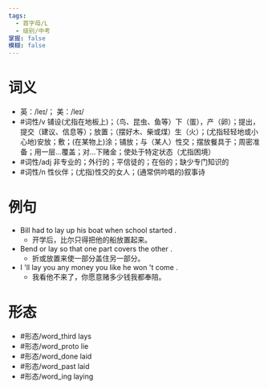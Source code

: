 ```yaml
---
tags:
  - 首字母/L
  - 级别/中考
掌握: false
模糊: false
---
```

# 词义
- 英：/leɪ/； 美：/leɪ/
- #词性/v  铺设(尤指在地板上)；（鸟、昆虫、鱼等）下（蛋），产（卵）；提出，提交（建议、信息等）；放置；（摆好木、柴或煤）生（火）；(尤指轻轻地或小心地)安放；敷；(在某物上)涂；铺放；与（某人）性交；摆放餐具于；周密准备；用一层…覆盖；对…下赌金；使处于特定状态（尤指困境）
- #词性/adj  非专业的；外行的；平信徒的；在俗的；缺少专门知识的
- #词性/n  性伙伴；(尤指)性交的女人；(通常供吟唱的)叙事诗
# 例句
- Bill had to lay up his boat when school started .
	- 开学后，比尔只得把他的船放置起来。
- Bend or lay so that one part covers the other .
	- 折或放置来使一部分盖住另一部分。
- I 'll lay you any money you like he won 't come .
	- 我看他不来了，你愿意赌多少钱我都奉陪。
# 形态
- #形态/word_third lays
- #形态/word_proto lie
- #形态/word_done laid
- #形态/word_past laid
- #形态/word_ing laying
